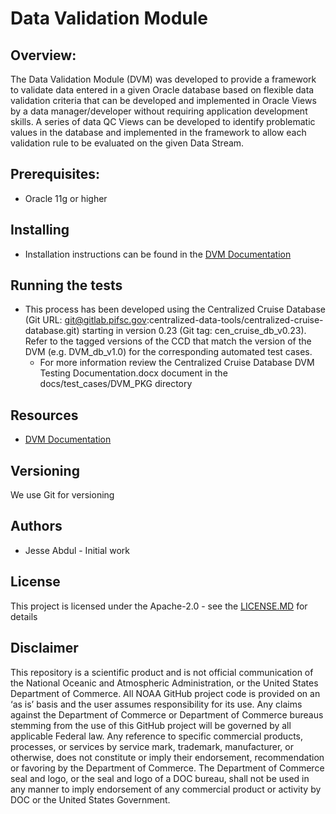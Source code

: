 # Data Validation Module
## Overview:
The Data Validation Module (DVM) was developed to provide a framework to validate data entered in a given Oracle database based on flexible data validation criteria that can be developed and implemented in Oracle Views by a data manager/developer without requiring application development skills.  A series of data QC Views can be developed to identify problematic values in the database and implemented in the framework to allow each validation rule to be evaluated on the given Data Stream.  
## Prerequisites:
- Oracle 11g or higher

## Installing
- Installation instructions can be found in the [DVM Documentation](./docs/Data%20Validation%20Module%20Documentation.MD#database_setup)

## Running the tests
- This process has been developed using the Centralized Cruise Database (Git URL: [git@gitlab.pifsc.gov](mailto:git@gitlab.pifsc.gov):centralized-data-tools/centralized-cruise-database.git) starting in version 0.23 (Git tag: cen_cruise_db_v0.23). Refer to the tagged versions of the CCD that match the version of the DVM (e.g. DVM_db_v1.0) for the corresponding automated test cases.
	- For more information review the Centralized Cruise Database DVM Testing Documentation.docx document in the docs/test_cases/DVM_PKG directory

## Resources
- [DVM Documentation](./docs/Data%20Validation%20Module%20Documentation.MD)

## Versioning
We use Git for versioning

## Authors
- Jesse Abdul - Initial work

## License
This project is licensed under the Apache-2.0 - see the [LICENSE.MD](./LICENSE.MD) for details

## Disclaimer
This repository is a scientific product and is not official communication of the National Oceanic and
Atmospheric Administration, or the United States Department of Commerce. All NOAA GitHub project code is
provided on an ‘as is’ basis and the user assumes responsibility for its use. Any claims against the Department of
Commerce or Department of Commerce bureaus stemming from the use of this GitHub project will be governed
by all applicable Federal law. Any reference to specific commercial products, processes, or services by service
mark, trademark, manufacturer, or otherwise, does not constitute or imply their endorsement, recommendation or
favoring by the Department of Commerce. The Department of Commerce seal and logo, or the seal and logo of a
DOC bureau, shall not be used in any manner to imply endorsement of any commercial product or activity by
DOC or the United States Government.
